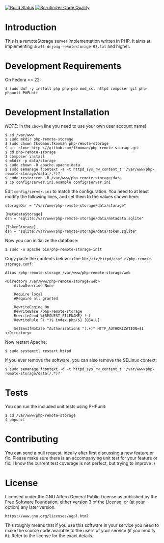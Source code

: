[![Build Status](https://travis-ci.org/fkooman/php-remote-storage.png?branch=master)](https://travis-ci.org/fkooman/php-remote-storage)
[![Scrutinizer Code Quality](https://scrutinizer-ci.com/g/fkooman/php-remote-storage/badges/quality-score.png?b=master)](https://scrutinizer-ci.com/g/fkooman/php-remote-storage/?branch=master)

# Introduction
This is a remoteStorage server implementation written in PHP. It aims at 
implementing `draft-dejong-remotestorage-03.txt` and higher.

# Development Requirements
On Fedora >= 22:

    $ sudo dnf -y install php php-pdo mod_ssl httpd composer git php-phpunit-PHPUnit

# Development Installation
*NOTE*: in the `chown` line you need to use your own user account name!

    $ cd /var/www
    $ sudo mkdir php-remote-storage
    $ sudo chown fkooman.fkooman php-remote-storage
    $ git clone https://github.com/fkooman/php-remote-storage.git
    $ cd php-remote-storage
    $ composer install
    $ mkdir -p data/storage
    $ sudo chown -R apache.apache data
    $ sudo semanage fcontext -a -t httpd_sys_rw_content_t '/var/www/php-remote-storage/data(/.*)?'
    $ sudo restorecon -R /var/www/php-remote-storage/data
    $ cp config/server.ini.example config/server.ini

Edit `config/server.ini` to match the configuration. You need to at least 
modify the following lines, and set them to the values shown here:

    storageDir = "/var/www/php-remote-storage/data/storage"
   
    [MetadataStorage]
    dsn = "sqlite:/var/www/php-remote-storage/data/metadata.sqlite"

    [TokenStorage]
    dsn = "sqlite:/var/www/php-remote-storage/data/token.sqlite"

Now you can initialize the database:

    $ sudo -u apache bin/php-remote-storage-init

Copy paste the contents below in the file 
`/etc/httpd/conf.d/php-remote-storage.conf`:

    Alias /php-remote-storage /var/www/php-remote-storage/web

    <Directory /var/www/php-remote-storage/web>
        AllowOverride None

        Require local
        #Require all granted

        RewriteEngine On
        RewriteBase /php-remote-storage
        RewriteCond %{REQUEST_FILENAME} !-f
        RewriteRule ^(.*)$ index.php/$1 [QSA,L]

        SetEnvIfNoCase ^Authorization$ "(.+)" HTTP_AUTHORIZATION=$1
    </Directory>

Now restart Apache:

    $ sudo systemctl restart httpd

If you ever remove the software, you can also remove the SELinux context:

    $ sudo semanage fcontext -d -t httpd_sys_rw_content_t '/var/www/php-remote-storage/data(/.*)?'

# Tests
You can run the included unit tests using PHPunit:

    $ cd /var/www/php-remote-storage
    $ phpunit

# Contributing
You can send a pull request, ideally after first discussing a new feature or
fix. Please make sure there is an accompanying unit test for your feature or 
fix. I know the current test coverage is not perfect, but trying to improve :)

# License
Licensed under the GNU Affero General Public License as published by the Free
Software Foundation, either version 3 of the License, or (at your option) any
later version.

    https://www.gnu.org/licenses/agpl.html

This roughly means that if you use this software in your service you need to
make the source code available to the users of your service (if you modify
it). Refer to the license for the exact details.

